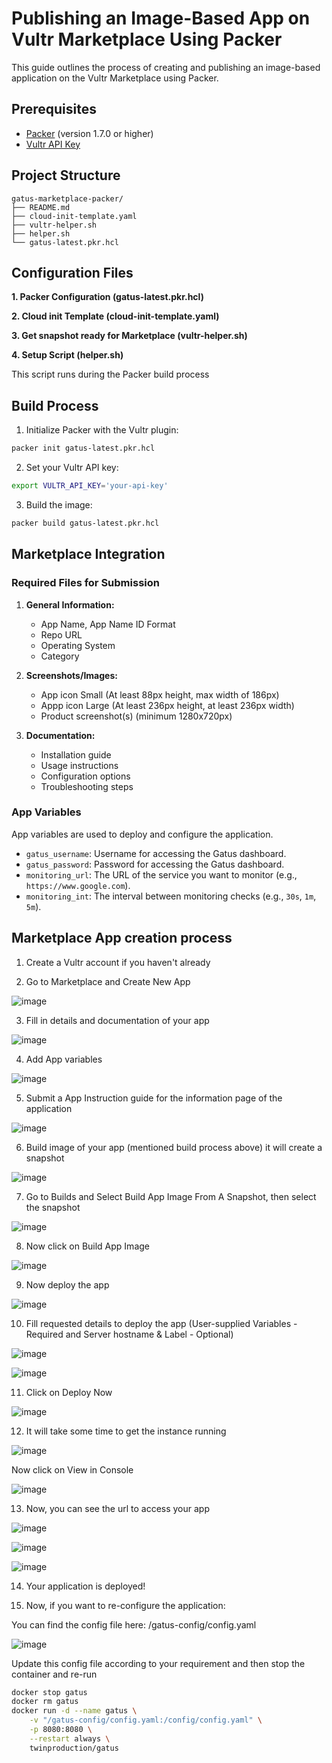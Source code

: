 # Publishing an Image-Based App on Vultr Marketplace Using Packer

This guide outlines the process of creating and publishing an image-based application on the Vultr Marketplace using Packer.

## Prerequisites

- [Packer](https://www.packer.io/) (version 1.7.0 or higher)
- [Vultr API Key](https://my.vultr.com/settings/#settingsapi)

## Project Structure

```
gatus-marketplace-packer/
├── README.md
├── cloud-init-template.yaml
├── vultr-helper.sh
├── helper.sh
└── gatus-latest.pkr.hcl
```

## Configuration Files

**1. Packer Configuration (gatus-latest.pkr.hcl)**

**2. Cloud init Template (cloud-init-template.yaml)**

**3. Get snapshot ready for Marketplace (vultr-helper.sh)**

**4. Setup Script (helper.sh)**

This script runs during the Packer build process

## Build Process

1. Initialize Packer with the Vultr plugin:
```bash
packer init gatus-latest.pkr.hcl
```

2. Set your Vultr API key:
```bash
export VULTR_API_KEY='your-api-key'
```

3. Build the image:
```bash
packer build gatus-latest.pkr.hcl
```

## Marketplace Integration

### Required Files for Submission

1. **General Information:**
   - App Name, App Name ID Format
   - Repo URL
   - Operating System
   - Category

2. **Screenshots/Images:**
   - App icon Small (At least 88px height, max width of 186px)
   - Appp icon Large (At least 236px height, at least 236px width)
   - Product screenshot(s) (minimum 1280x720px)

3. **Documentation:**
   - Installation guide
   - Usage instructions
   - Configuration options
   - Troubleshooting steps

### App Variables
App variables are used to deploy and configure the application.
   - `gatus_username`: Username for accessing the Gatus dashboard.
   - `gatus_password`: Password for accessing the Gatus dashboard.
   - `monitoring_url`: The URL of the service you want to monitor (e.g., `https://www.google.com`).
   - `monitoring_int`: The interval between monitoring checks (e.g., `30s`, `1m`, `5m`).

## Marketplace App creation process

1. Create a Vultr account if you haven't already

2. Go to Marketplace and Create New App

![image](https://github.com/user-attachments/assets/56cc7c8a-8eef-4875-89a1-3f478ed944b1)

3. Fill in details and documentation of your app

![image](https://github.com/user-attachments/assets/008b5a0d-a212-4472-8894-416eaf9be1e6)

4. Add App variables

![image](https://github.com/user-attachments/assets/0f18dbcf-5361-4af2-a508-85dcdd3e3572)

5. Submit a App Instruction guide for the information page of the application

![image](https://github.com/user-attachments/assets/a0e4685b-1ed6-4298-b7eb-7326fe869318)

6. Build image of your app (mentioned build process above) it will create a snapshot

![image](https://github.com/user-attachments/assets/e1c62368-9017-4e9b-982b-27e1c4f8f863)

7. Go to Builds and Select Build App Image From A Snapshot, then select the snapshot

![image](https://github.com/user-attachments/assets/ab3ae080-e8f6-4adc-8f94-cf965c86f072)

8. Now click on Build App Image

![image](https://github.com/user-attachments/assets/0629f22c-3b52-44a4-a44f-9ec3522842ff)

9. Now deploy the app

![image](https://github.com/user-attachments/assets/e7a68936-487b-4c96-9f53-40fdfea30666)

10. Fill requested details to deploy the app (User-supplied Variables - Required and Server hostname & Label - Optional)

![image](https://github.com/user-attachments/assets/0f046213-9684-432c-b73a-182972bc37b4)

![image](https://github.com/user-attachments/assets/c6d0391f-bc42-48b1-94dc-ece9123071df)

11. Click on Deploy Now

![image](https://github.com/user-attachments/assets/ea128636-7f4c-4961-884f-73c0e35b149e)

12. It will take some time to get the instance running

![image](https://github.com/user-attachments/assets/20407f40-88fa-4cd9-b7c7-9ab81f1b0aad)

Now click on View in Console

![image](https://github.com/user-attachments/assets/4c5f6712-0bc3-4a30-99c1-24b650508c98)

13. Now, you can see the url to access your app

![image](https://github.com/user-attachments/assets/8fd6b2dd-75d5-4a94-a8b4-29809dd62277)

![image](https://github.com/user-attachments/assets/a0faa465-6a4e-4cb6-951c-5c9517115ec9)

![image](https://github.com/user-attachments/assets/7a8e770b-4557-4e72-b769-c6218983478f)

14. Your application is deployed!

15. Now, if you want to re-configure the application:

You can find the config file here: /gatus-config/config.yaml

![image](https://github.com/user-attachments/assets/a507e2a7-d267-4fbc-858e-7bd3f5ab1841)

Update this config file according to your requirement and then stop the container and re-run
```bash
docker stop gatus
docker rm gatus
docker run -d --name gatus \
    -v "/gatus-config/config.yaml:/config/config.yaml" \
    -p 8080:8080 \
    --restart always \
    twinproduction/gatus
```

